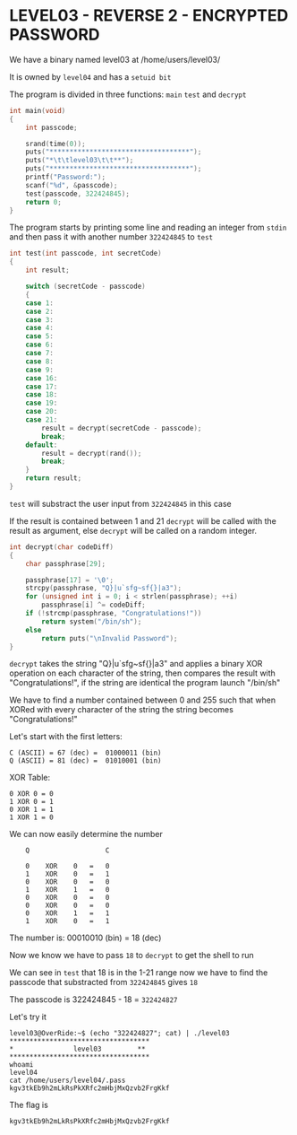 # LEVEL03 - REVERSE 2 - ENCRYPTED PASSWORD

We have a binary named level03 at /home/users/level03/

It is owned by `level04` and has a `setuid bit`

The program is divided in three functions: `main` `test` and `decrypt`

```c
int main(void)
{
	int passcode;

	srand(time(0));
	puts("***********************************");
	puts("*\t\tlevel03\t\t**");
	puts("***********************************");
	printf("Password:");
	scanf("%d", &passcode);
	test(passcode, 322424845);
	return 0;
}
```

The program starts by printing some line and reading an integer from `stdin` and then pass it with another number `322424845` to `test`

```c
int test(int passcode, int secretCode)
{
	int result;

	switch (secretCode - passcode)
	{
	case 1:
	case 2:
	case 3:
	case 4:
	case 5:
	case 6:
	case 7:
	case 8:
	case 9:
	case 16:
	case 17:
	case 18:
	case 19:
	case 20:
	case 21:
		result = decrypt(secretCode - passcode);
		break;
	default:
		result = decrypt(rand());
		break;
	}
	return result;
}
```

`test` will substract the user input from `322424845` in this case

If the result is contained between 1 and 21 `decrypt` will be called with the result as argument, else `decrypt` will be called on a random integer.

```c
int decrypt(char codeDiff)
{
	char passphrase[29];

	passphrase[17] = '\0';
	strcpy(passphrase, "Q}|u`sfg~sf{}|a3");
	for (unsigned int i = 0; i < strlen(passphrase); ++i)
		passphrase[i] ^= codeDiff;
	if (!strcmp(passphrase, "Congratulations!"))
		return system("/bin/sh");
	else
		return puts("\nInvalid Password");
}
```

`decrypt` takes the string "Q}|u`sfg~sf{}|a3" and applies a binary XOR operation on each character of the string, then compares the result with "Congratulations!", if the string are identical the program launch "/bin/sh"

We have to find a number contained between 0 and 255 such that when XORed with every character of the string the string becomes "Congratulations!"

Let's start with the first letters:
```
C (ASCII) = 67 (dec) =	01000011 (bin)
Q (ASCII) = 81 (dec) =	01010001 (bin)
```

XOR Table:
```
0 XOR 0 = 0
1 XOR 0 = 1
0 XOR 1 = 1
1 XOR 1 = 0
```

We can now easily determine the number
```
	Q					C

	0	 XOR	0	=	0
	1	 XOR	0	=	1
	0	 XOR	0	=	0
	1	 XOR	1	=	0
	0	 XOR	0	=	0
	0	 XOR	0	=	0
	0	 XOR	1	=	1
	1	 XOR	0	=	1
```

The number is: 00010010 (bin) = 18 (dec)

Now we know we have to pass `18` to `decrypt` to get the shell to run

We can see in `test` that 18 is in the 1-21 range now we have to find the passcode that substracted from `322424845` gives `18`

The passcode is 322424845 - 18 = `322424827`

Let's try it
```
level03@OverRide:~$ (echo "322424827"; cat) | ./level03
***********************************
*               level03         **
***********************************
whoami
level04
cat /home/users/level04/.pass
kgv3tkEb9h2mLkRsPkXRfc2mHbjMxQzvb2FrgKkf
```

The flag is
```
kgv3tkEb9h2mLkRsPkXRfc2mHbjMxQzvb2FrgKkf
```



